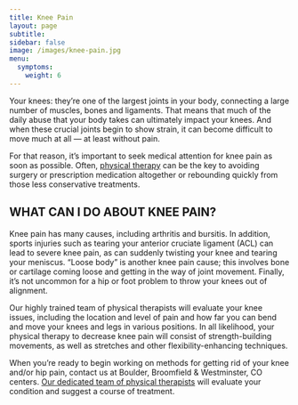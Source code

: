 ```yaml
---
title: Knee Pain
layout: page
subtitle:
sidebar: false
image: /images/knee-pain.jpg
menu:
  symptoms:
    weight: 6
---
```


Your knees: they’re one of the largest joints in your body, connecting a large number of muscles, bones and ligaments. That means that much of the daily abuse that your body takes can ultimately impact your knees. And when these crucial joints begin to show strain, it can become difficult to move much at all — at least without pain.

For that reason, it’s important to seek medical attention for knee pain as soon as possible. Often, [physical therapy](/) can be the key to avoiding surgery or prescription medication altogether or rebounding quickly from those less conservative treatments.

## WHAT CAN I DO ABOUT KNEE PAIN?

Knee pain has many causes, including arthritis and bursitis. In addition, sports injuries such as tearing your anterior cruciate ligament (ACL) can lead to severe knee pain, as can suddenly twisting your knee and tearing your meniscus. “Loose body” is another knee pain cause; this involves bone or cartilage coming loose and getting in the way of joint movement. Finally, it’s not uncommon for a hip or foot problem to throw your knees out of alignment.

Our highly trained team of physical therapists will evaluate your knee issues, including the location and level of pain and how far you can bend and move your knees and legs in various positions. In all likelihood, your physical therapy to decrease knee pain will consist of strength-building movements, as well as stretches and other flexibility-enhancing techniques.

When you’re ready to begin working on methods for getting rid of your knee and/or hip pain, contact us at Boulder, Broomfield & Westminster, CO centers. [Our dedicated team of physical therapists](/our-staff/) will evaluate your condition and suggest a course of treatment.
